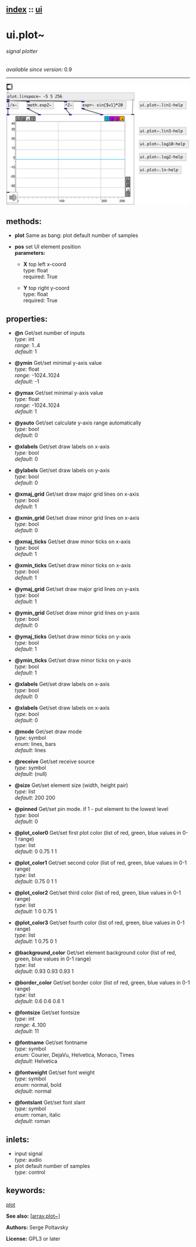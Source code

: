 [index](index.html) :: [ui](category_ui.html)
---

# ui.plot~

###### signal plotter

*available since version:* 0.9

---




[![example](../examples/img/ui.plot~.jpg)](../examples/pd/ui.plot~.pd)





## methods:

* **plot**
Same as bang: plot default number of samples<br>

* **pos**
set UI element position<br>
  __parameters:__
  - **X** top left x-coord<br>
    type: float <br>
    required: True <br>

  - **Y** top right y-coord<br>
    type: float <br>
    required: True <br>




## properties:

* **@n** 
Get/set number of inputs<br>
_type:_ int<br>
_range:_ 1..4<br>
_default:_ 1<br>

* **@ymin** 
Get/set minimal y-axis value<br>
_type:_ float<br>
_range:_ -1024..1024<br>
_default:_ -1<br>

* **@ymax** 
Get/set minimal y-axis value<br>
_type:_ float<br>
_range:_ -1024..1024<br>
_default:_ 1<br>

* **@yauto** 
Get/set calculate y-axis range automatically<br>
_type:_ bool<br>
_default:_ 0<br>

* **@xlabels** 
Get/set draw labels on x-axis<br>
_type:_ bool<br>
_default:_ 0<br>

* **@ylabels** 
Get/set draw labels on y-axis<br>
_type:_ bool<br>
_default:_ 0<br>

* **@xmaj_grid** 
Get/set draw major grid lines on x-axis<br>
_type:_ bool<br>
_default:_ 1<br>

* **@xmin_grid** 
Get/set draw minor grid lines on x-axis<br>
_type:_ bool<br>
_default:_ 0<br>

* **@xmaj_ticks** 
Get/set draw minor ticks on x-axis<br>
_type:_ bool<br>
_default:_ 1<br>

* **@xmin_ticks** 
Get/set draw minor ticks on x-axis<br>
_type:_ bool<br>
_default:_ 1<br>

* **@ymaj_grid** 
Get/set draw major grid lines on y-axis<br>
_type:_ bool<br>
_default:_ 1<br>

* **@ymin_grid** 
Get/set draw minor grid lines on y-axis<br>
_type:_ bool<br>
_default:_ 0<br>

* **@ymaj_ticks** 
Get/set draw minor ticks on y-axis<br>
_type:_ bool<br>
_default:_ 1<br>

* **@ymin_ticks** 
Get/set draw minor ticks on y-axis<br>
_type:_ bool<br>
_default:_ 1<br>

* **@xlabels** 
Get/set draw labels on x-axis<br>
_type:_ bool<br>
_default:_ 0<br>

* **@xlabels** 
Get/set draw labels on x-axis<br>
_type:_ bool<br>
_default:_ 0<br>

* **@mode** 
Get/set draw mode<br>
_type:_ symbol<br>
_enum:_ lines, bars<br>
_default:_ lines<br>

* **@receive** 
Get/set receive source<br>
_type:_ symbol<br>
_default:_ (null)<br>

* **@size** 
Get/set element size (width, height pair)<br>
_type:_ list<br>
_default:_ 200 200<br>

* **@pinned** 
Get/set pin mode. if 1 - put element to the lowest level<br>
_type:_ bool<br>
_default:_ 0<br>

* **@plot_color0** 
Get/set first plot color (list of red, green, blue values in 0-1 range)<br>
_type:_ list<br>
_default:_ 0 0.75 1 1<br>

* **@plot_color1** 
Get/set second color (list of red, green, blue values in 0-1 range)<br>
_type:_ list<br>
_default:_ 0.75 0 1 1<br>

* **@plot_color2** 
Get/set third color (list of red, green, blue values in 0-1 range)<br>
_type:_ list<br>
_default:_ 1 0 0.75 1<br>

* **@plot_color3** 
Get/set fourth color (list of red, green, blue values in 0-1 range)<br>
_type:_ list<br>
_default:_ 1 0.75 0 1<br>

* **@background_color** 
Get/set element background color (list of red, green, blue values in 0-1 range)<br>
_type:_ list<br>
_default:_ 0.93 0.93 0.93 1<br>

* **@border_color** 
Get/set border color (list of red, green, blue values in 0-1 range)<br>
_type:_ list<br>
_default:_ 0.6 0.6 0.6 1<br>

* **@fontsize** 
Get/set fontsize<br>
_type:_ int<br>
_range:_ 4..100<br>
_default:_ 11<br>

* **@fontname** 
Get/set fontname<br>
_type:_ symbol<br>
_enum:_ Courier, DejaVu, Helvetica, Monaco, Times<br>
_default:_ Helvetica<br>

* **@fontweight** 
Get/set font weight<br>
_type:_ symbol<br>
_enum:_ normal, bold<br>
_default:_ normal<br>

* **@fontslant** 
Get/set font slant<br>
_type:_ symbol<br>
_enum:_ roman, italic<br>
_default:_ roman<br>



## inlets:

* input signal<br>
_type:_ audio
* plot default number of samples<br>
_type:_ control





## keywords:

[plot](keywords/plot.html)



**See also:**
[\[array.plot~\]](array.plot~.html)




**Authors:** Serge Poltavsky




**License:** GPL3 or later






